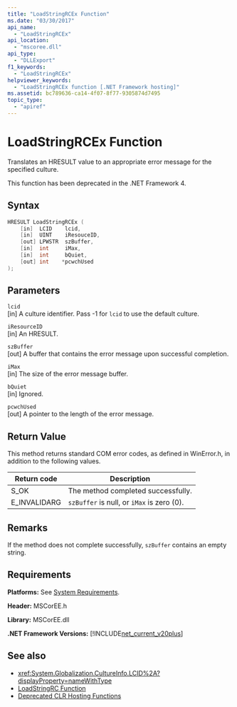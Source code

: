 ```yaml
---
title: "LoadStringRCEx Function"
ms.date: "03/30/2017"
api_name: 
  - "LoadStringRCEx"
api_location: 
  - "mscoree.dll"
api_type: 
  - "DLLExport"
f1_keywords: 
  - "LoadStringRCEx"
helpviewer_keywords: 
  - "LoadStringRCEx function [.NET Framework hosting]"
ms.assetid: bc789636-ca14-4f07-8f77-9305874d7495
topic_type: 
  - "apiref"
---
```

# LoadStringRCEx Function
Translates an HRESULT value to an appropriate error message for the specified culture.  
  
 This function has been deprecated in the .NET Framework 4.  
  
## Syntax  
  
```cpp  
HRESULT LoadStringRCEx (  
    [in]  LCID    lcid,
    [in]  UINT    iResouceID,
    [out] LPWSTR  szBuffer,
    [in]  int     iMax,
    [in]  int     bQuiet,
    [out] int    *pcwchUsed  
);  
```  
  
## Parameters  
 `lcid`  
 [in] A culture identifier. Pass -1 for `lcid` to use the default culture.  
  
 `iResourceID`  
 [in] An HRESULT.  
  
 `szBuffer`  
 [out] A buffer that contains the error message upon successful completion.  
  
 `iMax`  
 [in] The size of the error message buffer.  
  
 `bQuiet`  
 [in] Ignored.  
  
 `pcwchUsed`  
 [out] A pointer to the length of the error message.  
  
## Return Value  
 This method returns standard COM error codes, as defined in WinError.h, in addition to the following values.  
  
|Return code|Description|  
|-----------------|-----------------|  
|S_OK|The method completed successfully.|  
|E_INVALIDARG|`szBuffer` is null, or `iMax` is zero (0).|  
  
## Remarks  
 If the method does not complete successfully, `szBuffer` contains an empty string.  
  
## Requirements  
 **Platforms:** See [System Requirements](../../get-started/system-requirements.md).  
  
 **Header:** MSCorEE.h  
  
 **Library:** MSCorEE.dll  
  
 **.NET Framework Versions:** [!INCLUDE[net_current_v20plus](../../../../includes/net-current-v20plus-md.md)]  
  
## See also

- <xref:System.Globalization.CultureInfo.LCID%2A?displayProperty=nameWithType>
- [LoadStringRC Function](loadstringrc-function.md)
- [Deprecated CLR Hosting Functions](deprecated-clr-hosting-functions.md)
